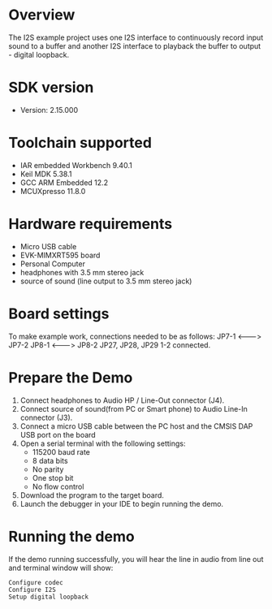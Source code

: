 Overview
========

The I2S example project uses one I2S interface to continuously record input sound to a buffer
and another I2S interface to playback the buffer to output - digital loopback.

SDK version
===========
- Version: 2.15.000

Toolchain supported
===================
- IAR embedded Workbench  9.40.1
- Keil MDK  5.38.1
- GCC ARM Embedded  12.2
- MCUXpresso  11.8.0

Hardware requirements
=====================
- Micro USB cable
- EVK-MIMXRT595 board
- Personal Computer
- headphones with 3.5 mm stereo jack
- source of sound (line output to 3.5 mm stereo jack)


Board settings
==============
To make example work, connections needed to be as follows:
JP7-1 <---> JP7-2
JP8-1 <---> JP8-2
JP27, JP28, JP29 1-2 connected.

Prepare the Demo
================
1.  Connect headphones to Audio HP / Line-Out connector (J4).
2.  Connect source of sound(from PC or Smart phone) to Audio Line-In connector (J3).
3.  Connect a micro USB cable between the PC host and the CMSIS DAP USB port on the board
4.  Open a serial terminal with the following settings:
    - 115200 baud rate
    - 8 data bits
    - No parity
    - One stop bit
    - No flow control
5.  Download the program to the target board.
6.  Launch the debugger in your IDE to begin running the demo.

Running the demo
================
If the demo running successfully, you will hear the line in audio from line out and terminal window will show:
~~~~~~~~~~~~~~~~~~~~~~~~~~~~~~~~~~~
Configure codec
Configure I2S
Setup digital loopback
~~~~~~~~~~~~~~~~~~~~~~~~~~~~~~~~~~~
